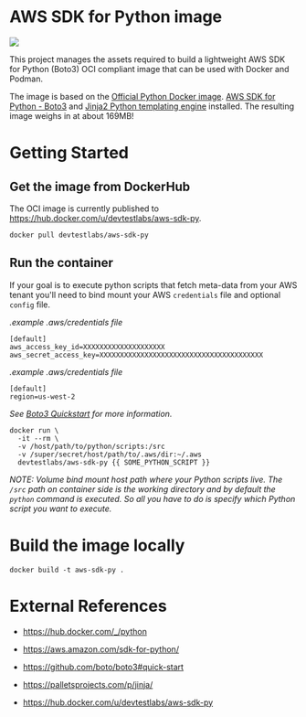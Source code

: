 # AWS SDK for Python image
![](https://github.com/devtestlabs-xyz/aws-boto3-container/workflows/Build%20and%20Publish%20Docker/badge.svg)

This project manages the assets required to build a lightweight AWS SDK for Python (Boto3) OCI compliant image that can be used with Docker and Podman.

The image is based on the [Official Python Docker image](https://hub.docker.com/_/python). [AWS SDK for Python - Boto3](https://aws.amazon.com/sdk-for-python/) and [Jinja2 Python templating engine](https://palletsprojects.com/p/jinja/) installed. The resulting image weighs in at about 169MB!

# Getting Started
## Get the image from DockerHub
The OCI image is currently published to https://hub.docker.com/u/devtestlabs/aws-sdk-py.

```
docker pull devtestlabs/aws-sdk-py
```

## Run the container
If your goal is to execute python scripts that fetch meta-data from your AWS tenant you'll need to bind mount your AWS `credentials` file and optional `config` file.

*.example .aws/credentials file*
```
[default]
aws_access_key_id=XXXXXXXXXXXXXXXXXXXX
aws_secret_access_key=XXXXXXXXXXXXXXXXXXXXXXXXXXXXXXXXXXXXXXXX

```

*.example .aws/credentials file*
```
[default]
region=us-west-2
```

*See [Boto3 Quickstart](https://github.com/boto/boto3#quick-start) for more information.*

```
docker run \
  -it --rm \
  -v /host/path/to/python/scripts:/src
  -v /super/secret/host/path/to/.aws/dir:~/.aws
  devtestlabs/aws-sdk-py {{ SOME_PYTHON_SCRIPT }}
```

*NOTE: Volume bind mount host path where your Python scripts live. The `/src` path on container side is the working directory and by default the `python` command is executed. So all you have to do is specify which Python script you want to execute.*

# Build the image locally
```
docker build -t aws-sdk-py .
```

# External References
* https://hub.docker.com/_/python

* https://aws.amazon.com/sdk-for-python/

* https://github.com/boto/boto3#quick-start

* https://palletsprojects.com/p/jinja/

* https://hub.docker.com/u/devtestlabs/aws-sdk-py